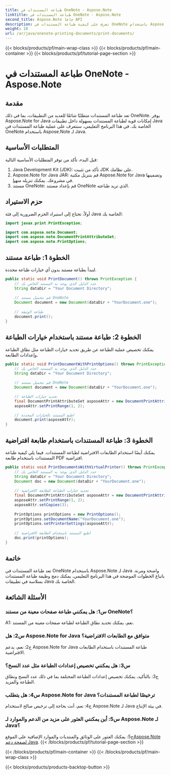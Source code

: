 ```yaml
---
title: طباعة المستندات في OneNote - Aspose.Note
linktitle: طباعة المستندات في OneNote - Aspose.Note
second_title: Aspose.Note جافا API
description: تعرف على كيفية طباعة المستندات في OneNote باستخدام Aspose.Note لـ Java. دليل خطوة بخطوة مع أمثلة التعليمات البرمجية والخيارات القابلة للتخصيص.
weight: 10
url: /ar/java/onenote-printing-documents/print-documents/
---
```


{{< blocks/products/pf/main-wrap-class >}}
{{< blocks/products/pf/main-container >}}
{{< blocks/products/pf/tutorial-page-section >}}

# طباعة المستندات في OneNote - Aspose.Note

## مقدمة

تعد طباعة المستندات متطلبًا شائعًا للعديد من التطبيقات، بما في ذلك OneNote. يوفر Aspose.Note for Java إمكانات قوية لطباعة المستندات بسهولة داخل تطبيقات Java الخاصة بك. في هذا البرنامج التعليمي، سنتعرف على عملية طباعة المستندات في OneNote باستخدام Aspose.Note لـ Java.

## المتطلبات الأساسية

قبل البدء، تأكد من توفر المتطلبات الأساسية التالية:

1. Java Development Kit (JDK): تأكد من تثبيت JDK على نظامك.
2.  Aspose.Note for Java JAR: قم بتنزيل مكتبة Aspose.Note for Java وتضمينها في مشروعك. يمكنك تنزيله من[هنا](https://releases.aspose.com/note/java/).
3. مستند OneNote: قم بإعداد مستند OneNote الذي تريد طباعته.

## حزم الاستيراد

أولاً، تحتاج إلى استيراد الحزم الضرورية إلى فئة Java الخاصة بك:

```java
import javax.print.PrintException;

import com.aspose.note.Document;
import com.aspose.note.DocumentPrintAttributeSet;
import com.aspose.note.PrintOptions;
```

## الخطوة 1: طباعة مستند

لنبدأ بطباعة مستند بدون أي خيارات طباعة محددة.

```java
public static void PrintDocument() throws PrintException {
    // حدد الدليل الذي يوجد به المستند الخاص بك
    String dataDir = "Your Document Directory";
    
    // قم بتحميل مستند OneNote
    Document document = new Document(dataDir + "YourDocument.one");
    
    // طباعة الوثيقة
    document.print();
}
```

## الخطوة 2: طباعة مستند باستخدام خيارات الطباعة

يمكنك تخصيص عملية الطباعة عن طريق تحديد خيارات الطباعة مثل نطاق الطباعة وإعدادات الطابعة.

```java
public static void PrintDocumentWithPrintOptions() throws PrintException {
    // حدد الدليل الذي يوجد به المستند الخاص بك
    String dataDir = "Your Document Directory";

    // قم بتحميل مستند OneNote
    Document document = new Document(dataDir + "YourDocument.one");

    // تحديد خيارات الطباعة
    final DocumentPrintAttributeSet asposeAttr = new DocumentPrintAttributeSet("Microsoft XPS Document Writer");
    asposeAttr.setPrintRange(1, 2);

    // اطبع المستند بالخيارات المحددة
    document.print(asposeAttr);
}
```

## الخطوة 3: طباعة المستندات باستخدام طابعة افتراضية

يمكنك أيضًا استخدام الطابعات الافتراضية لطباعة المستندات. فيما يلي كيفية طباعة المستندات باستخدام طابعة PDF افتراضية.

```java
public static void PrintDocumentsWithVirtualPrinter() throws PrintException {
    // حدد الدليل الذي يوجد به المستند الخاص بك
    String dataDir = "Your Document Directory";
    Document doc = new Document(dataDir + "YourDocument.one");
     
    // تحديد خيارات الطباعة للطابعة الافتراضية
    final DocumentPrintAttributeSet asposeAttr = new DocumentPrintAttributeSet("doPDF 8");
    asposeAttr.setPrintRange(1, 2);
    asposeAttr.setCopies(3);
     
    PrintOptions printOptions = new PrintOptions();
    printOptions.setDocumentName("YourDocument.one");
    printOptions.setPrinterSettings(asposeAttr);
      
    // اطبع المستند باستخدام الطابعة الافتراضية
    doc.print(printOptions);
}
```

## خاتمة

تعد طباعة المستندات في OneNote باستخدام Aspose.Note لـ Java واضحة ومرنة. باتباع الخطوات الموضحة في هذا البرنامج التعليمي، يمكنك دمج وظيفة طباعة المستندات بسلاسة في تطبيقات Java الخاصة بك.

## الأسئلة الشائعة

### س1: هل يمكنني طباعة صفحات معينة من مستند OneNote؟

A1: نعم، يمكنك تحديد نطاق الطباعة لطباعة صفحات معينة من المستند.

### س2: هل Aspose.Note for Java متوافق مع الطابعات الافتراضية؟

ج2: نعم، يدعم Aspose.Note for Java طباعة المستندات باستخدام الطابعات الافتراضية.

### س3: هل يمكنني تخصيص إعدادات الطباعة مثل عدد النسخ؟

ج3: بالتأكيد، يمكنك تخصيص إعدادات الطباعة المختلفة بما في ذلك عدد النسخ ونطاق الطباعة والمزيد.

### س4: هل يتطلب Aspose.Note for Java ترخيصًا لطباعة المستندات؟

ج4: نعم، أنت بحاجة إلى ترخيص صالح لاستخدام Aspose.Note لـ Java في بيئة الإنتاج.

### س5: أين يمكنني العثور على مزيد من الدعم والموارد لـ Aspose.Note لـ Java؟

 ج5: يمكنك العثور على الوثائق والمنتديات والموارد الإضافية على الموقع[Aspose.Note لصفحة دعم Java](https://forum.aspose.com/c/note/28).
{{< /blocks/products/pf/tutorial-page-section >}}

{{< /blocks/products/pf/main-container >}}
{{< /blocks/products/pf/main-wrap-class >}}

{{< blocks/products/products-backtop-button >}}
